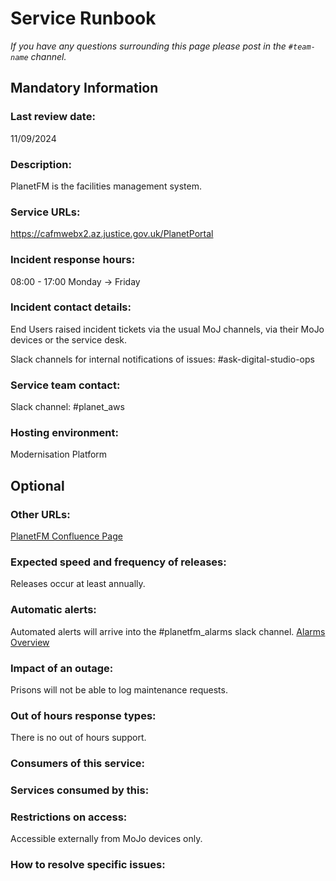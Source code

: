 # Service Runbook

<!-- This is a template that should be populated by the development team when moving to the modernisation platform, but also reviewed and kept up to date.
To ensure that people looking at your runbook can get the information they need quickly, your runbook should be short but clear. Throughout, only use acronyms if you’re confident that someone who has just been woken up at 3am would understand them. -->

_If you have any questions surrounding this page please post in the `#team-name` channel._

## Mandatory Information

### **Last review date:**

11/09/2024

### **Description:**

<!-- A short (less than 50 word) description of what your service does, and who it’s for.-->
PlanetFM is the facilities management system.

### **Service URLs:**

<!--  The URL(s) of the service’s production environment, and test environments if possible-->

https://cafmwebx2.az.justice.gov.uk/PlanetPortal

### **Incident response hours:**

<!-- When your service receives support for urgent issues. This should be written in a clear, unambiguous way. For example: 24/7/365, Office hours, usually 9am-6pm on working days, or 7am-10pm, 365 days a year. -->
08:00 - 17:00 Monday -> Friday

### **Incident contact details:**

<!-- How people can raise an urgent issue with your service. This must not be the email address or phone number of an individual on your team, it should be a shared email address, phone number, or website that allows someone with an urgent issue to raise it quickly. -->

End Users raised incident tickets via the usual MoJ channels, via their MoJo devices or the service desk.

Slack channels for internal notifications of issues: #ask-digital-studio-ops

### **Service team contact:**

<!-- How people with non-urgent issues or questions can get in touch with your team. As with incident contact details, this must not be the email address or phone number of an individual on the team, it should be a shared email address or a ticket tracking system.-->

Slack channel: #planet_aws

### **Hosting environment:**

Modernisation Platform

<!-- If your service is hosted on another MOJ team’s infrastructure, link to their runbook. If your service has another arrangement or runs its own infrastructure, you should list the supplier of that infrastructure (ideally linking to your account’s login page) and describe, simply and briefly, how to raise an issue with them. -->

## Optional

### **Other URLs:**

<!--  If you can, provide links to the service’s monitoring dashboard(s), health checks, documentation (ideally describing how to run/work with the service), and main GitHub repository. -->
[PlanetFM Confluence Page](https://dsdmoj.atlassian.net/wiki/spaces/DSTT/pages/4727930938/Planet+FM+in+Modernisation+Platform)

### **Expected speed and frequency of releases:**

Releases occur at least annually.

### **Automatic alerts:**

<!-- List, briefly, problems (or types of problem) that will automatically alert your team when they occur. -->
Automated alerts will arrive into the #planetfm_alarms slack channel.
[Alarms Overview](https://dsdmoj.atlassian.net/wiki/spaces/DSTT/pages/4289626807/Monitoring+and+Alerting)

### **Impact of an outage:**

<!-- A short description of the risks if your service is down for an extended period of time. -->
Prisons will not be able to log maintenance requests.

### **Out of hours response types:**

<!-- Describe how incidents that page a person on call are responded to. How long are out-of-hours responders expected to spend trying to resolve issues before they stop working, put the service into maintenance mode, and hand the issue to in-hours support? -->
There is no out of hours support.

### **Consumers of this service:**

<!-- List which other services (with links to their runbooks) rely on this service. If your service is considered a platform, these may be too numerous to reasonably list. -->

### **Services consumed by this:**

<!-- List which other services (with links to their runbooks) this service relies on. -->

### **Restrictions on access:**

<!-- Describe any conditions which restrict access to the service, such as if it’s IP-restricted or only accessible from a private network.-->
Accessible externally from MoJo devices only.

### **How to resolve specific issues:**

<!-- Describe the steps someone might take to resolve a specific issue or incident, often for use when on call. This may be a large amount of information, so may need to be split out into multiple pages, or link to other documents.-->
